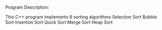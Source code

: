 Program Description:

This C++ program implements 6 sorting algorithms
Selection Sort
Bubble Sort
Insertion Sort
Quick Sort
Merge Sort
Heap Sort